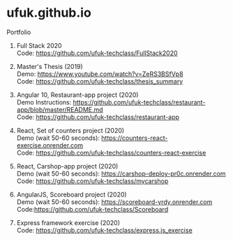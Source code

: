 # ufuk.github.io
Portfolio

1) Full Stack 2020 \
  Code: https://github.com/ufuk-techclass/FullStack2020

2) Master's Thesis (2019) \
  Demo: https://www.youtube.com/watch?v=ZeRS3BSfVp8 \
  Code: https://github.com/ufuk-techclass/thesis_summary 

3) Angular 10, Restaurant-app project (2020) \
  Demo Instructions: https://github.com/ufuk-techclass/restaurant-app/blob/master/README.md \
  Code: https://github.com/ufuk-techclass/restaurant-app

4) React, Set of counters project (2020)\
  Demo (wait 50-60 seconds): https://counters-react-exercise.onrender.com \
  Code: https://github.com/ufuk-techclass/counters-react-exercise

5) React, Carshop-app project (2020)\
  Demo (wait 50-60 seconds): https://carshop-deploy-pr0c.onrender.com \
  Code: https://github.com/ufuk-techclass/mycarshop

6) AngularJS, Scoreboard project (2020)\
  Demo (wait 50-60 seconds): https://scoreboard-yrdy.onrender.com \
  Code:https://github.com/ufuk-techclass/Scoreboard  

7) Express framework exercise (2020)\
  Code: https://github.com/ufuk-techclass/express.js_exercise
